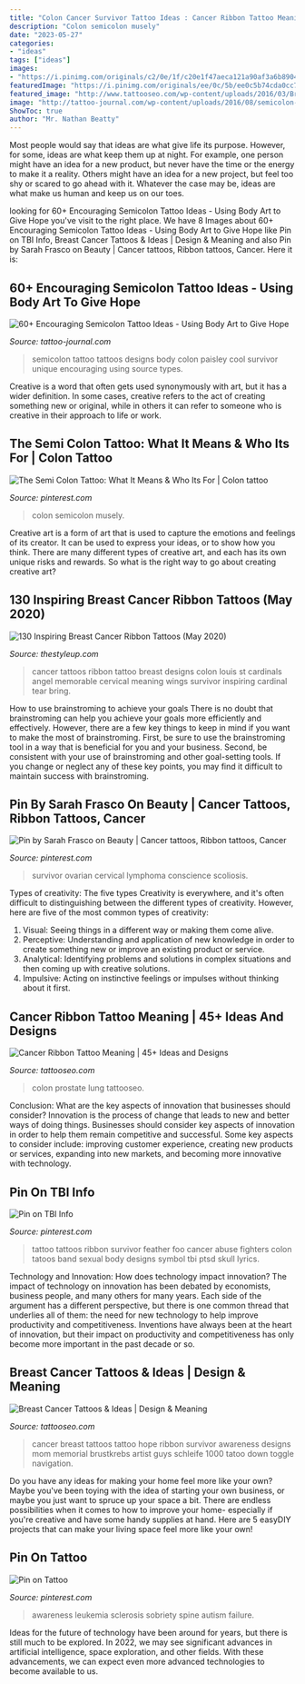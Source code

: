 ```yaml
---
title: "Colon Cancer Survivor Tattoo Ideas : Cancer Ribbon Tattoo Meaning"
description: "Colon semicolon musely"
date: "2023-05-27"
categories:
- "ideas"
tags: ["ideas"]
images:
- "https://i.pinimg.com/originals/c2/0e/1f/c20e1f47aeca121a90af3a6b8904b939.jpg"
featuredImage: "https://i.pinimg.com/originals/ee/0c/5b/ee0c5b74cda0cc742de732a9825157c9.jpg"
featured_image: "http://www.tattooseo.com/wp-content/uploads/2016/03/Breast-Cancer-Tattoos-39.jpg"
image: "http://tattoo-journal.com/wp-content/uploads/2016/08/semicolon-tattoo21-650x650.jpg"
ShowToc: true
author: "Mr. Nathan Beatty"
---
```



Most people would say that ideas are what give life its purpose. However, for some, ideas are what keep them up at night. For example, one person might have an idea for a new product, but never have the time or the energy to make it a reality. Others might have an idea for a new project, but feel too shy or scared to go ahead with it. Whatever the case may be, ideas are what make us human and keep us on our toes.

	

		
looking for 60+ Encouraging Semicolon Tattoo Ideas - Using Body Art to Give Hope you've visit to the right place. We have 8 Images about 60+ Encouraging Semicolon Tattoo Ideas - Using Body Art to Give Hope like Pin on TBI Info, Breast Cancer Tattoos &amp; Ideas | Design &amp; Meaning and also Pin by Sarah Frasco on Beauty | Cancer tattoos, Ribbon tattoos, Cancer. Here it is:
		
    
## 60+ Encouraging Semicolon Tattoo Ideas - Using Body Art To Give Hope

<img loading=lazy src="http://tattoo-journal.com/wp-content/uploads/2016/08/semicolon-tattoo21-650x650.jpg" onerror="this.onerror=null;this.src='https://tse4.mm.bing.net/th?id=OIP.J18Qs5yhB53RmmKxRPA2MwHaHa&amp;pid=15.1';" alt="60+ Encouraging Semicolon Tattoo Ideas - Using Body Art to Give Hope">

_Source: tattoo-journal.com_

>semicolon tattoo tattoos designs body colon paisley cool survivor unique encouraging using source types. 

	

Creative is a word that often gets used synonymously with art, but it has a wider definition. In some cases, creative refers to the act of creating something new or original, while in others it can refer to someone who is creative in their approach to life or work.

    
## The Semi Colon Tattoo: What It Means &amp; Who Its For | Colon Tattoo

<img loading=lazy src="https://i.pinimg.com/originals/ee/0c/5b/ee0c5b74cda0cc742de732a9825157c9.jpg" onerror="this.onerror=null;this.src='https://tse2.mm.bing.net/th?id=OIP.a44ukqi3K4JICCg14L83egHaHa&amp;pid=15.1';" alt="The Semi Colon Tattoo: What It Means &amp; Who Its For | Colon tattoo">

_Source: pinterest.com_

>colon semicolon musely. 

	

Creative art is a form of art that is used to capture the emotions and feelings of its creator. It can be used to express your ideas, or to show how you think. There are many different types of creative art, and each has its own unique risks and rewards. So what is the right way to go about creating creative art?

    
## 130 Inspiring Breast Cancer Ribbon Tattoos (May 2020)

<img loading=lazy src="https://thestyleup.com/wp-content/uploads/2015/06/ribbon_tattoos_fabulousdesign_7.jpg" onerror="this.onerror=null;this.src='https://tse1.mm.bing.net/th?id=OIP._GwgkU6sCm0K8Q1eLPa5jgHaLF&amp;pid=15.1';" alt="130 Inspiring Breast Cancer Ribbon Tattoos (May 2020)">

_Source: thestyleup.com_

>cancer tattoos ribbon tattoo breast designs colon louis st cardinals angel memorable cervical meaning wings survivor inspiring cardinal tear bring. 

	

How to use brainstroming to achieve your goals
There is no doubt that brainstroming can help you achieve your goals more efficiently and effectively. However, there are a few key things to keep in mind if you want to make the most of brainstroming. First, be sure to use the brainstroming tool in a way that is beneficial for you and your business. Second, be consistent with your use of brainstroming and other goal-setting tools. If you change or neglect any of these key points, you may find it difficult to maintain success with brainstroming.

    
## Pin By Sarah Frasco On Beauty | Cancer Tattoos, Ribbon Tattoos, Cancer

<img loading=lazy src="https://i.pinimg.com/736x/fb/67/ab/fb67ab8028d1816d833eaf233426b0b6--beauty-tatoos.jpg" onerror="this.onerror=null;this.src='https://tse3.mm.bing.net/th?id=OIP.Z5jl887zPOm5gGmoi1DkdwHaJ4&amp;pid=15.1';" alt="Pin by Sarah Frasco on Beauty | Cancer tattoos, Ribbon tattoos, Cancer">

_Source: pinterest.com_

>survivor ovarian cervical lymphoma conscience scoliosis. 

	

Types of creativity: The five types
Creativity is everywhere, and it's often difficult to distinguishing between the different types of creativity. However, here are five of the most common types of creativity:
1. Visual: Seeing things in a different way or making them come alive.
2. Perceptive: Understanding and application of new knowledge in order to create something new or improve an existing product or service. 
3. Analytical: Identifying problems and solutions in complex situations and then coming up with creative solutions. 
4. Impulsive: Acting on instinctive feelings or impulses without thinking about it first. 

    
## Cancer Ribbon Tattoo Meaning | 45+ Ideas And Designs

<img loading=lazy src="https://www.tattooseo.com/wp-content/uploads/2016/03/Cancer-Ribbon-Tattoos-5.jpg" onerror="this.onerror=null;this.src='https://tse2.mm.bing.net/th?id=OIP.ZE1ngVWBIlKaoPmpbHt-gwAAAA&amp;pid=15.1';" alt="Cancer Ribbon Tattoo Meaning | 45+ Ideas and Designs">

_Source: tattooseo.com_

>colon prostate lung tattooseo. 

	

Conclusion: What are the key aspects of innovation that businesses should consider?
Innovation is the process of change that leads to new and better ways of doing things. Businesses should consider key aspects of innovation in order to help them remain competitive and successful. Some key aspects to consider include: improving customer experience, creating new products or services, expanding into new markets, and becoming more innovative with technology.

    
## Pin On TBI Info

<img loading=lazy src="https://i.pinimg.com/originals/c2/0e/1f/c20e1f47aeca121a90af3a6b8904b939.jpg" onerror="this.onerror=null;this.src='https://tse4.mm.bing.net/th?id=OIP.vkAtCtFc5TDfLfoeb-RDyAHaJ3&amp;pid=15.1';" alt="Pin on TBI Info">

_Source: pinterest.com_

>tattoo tattoos ribbon survivor feather foo cancer abuse fighters colon tatoos band sexual body designs symbol tbi ptsd skull lyrics. 

	

Technology and Innovation: How does technology impact innovation?
The impact of technology on innovation has been debated by economists, business people, and many others for many years. Each side of the argument has a different perspective, but there is one common thread that underlies all of them: the need for new technology to help improve productivity and competitiveness. Inventions have always been at the heart of innovation, but their impact on productivity and competitiveness has only become more important in the past decade or so.

    
## Breast Cancer Tattoos &amp; Ideas | Design &amp; Meaning

<img loading=lazy src="http://www.tattooseo.com/wp-content/uploads/2016/03/Breast-Cancer-Tattoos-39.jpg" onerror="this.onerror=null;this.src='https://tse2.mm.bing.net/th?id=OIP.4TEvNkrQyeKom_rCB2CNZwAAAA&amp;pid=15.1';" alt="Breast Cancer Tattoos &amp; Ideas | Design &amp; Meaning">

_Source: tattooseo.com_

>cancer breast tattoos tattoo hope ribbon survivor awareness designs mom memorial brustkrebs artist guys schleife 1000 tatoo down toggle navigation. 

	

Do you have any ideas for making your home feel more like your own? Maybe you've been toying with the idea of starting your own business, or maybe you just want to spruce up your space a bit. There are endless possibilities when it comes to how to improve your home- especially if you're creative and have some handy supplies at hand. Here are 5 easyDIY projects that can make your living space feel more like your own!

    
## Pin On Tattoo

<img loading=lazy src="https://i.pinimg.com/736x/31/65/ba/3165bac24b80610abacc34301d1d764a--kidney-cancer-cancer-tattoos.jpg" onerror="this.onerror=null;this.src='https://tse2.mm.bing.net/th?id=OIP.4IoIzm7a9IhjxeqAWARX_wHaJ4&amp;pid=15.1';" alt="Pin on Tattoo">

_Source: pinterest.com_

>awareness leukemia sclerosis sobriety spine autism failure. 

	

Ideas for the future of technology have been around for years, but there is still much to be explored. In 2022, we may see significant advances in artificial intelligence, space exploration, and other fields. With these advancements, we can expect even more advanced technologies to become available to us.

